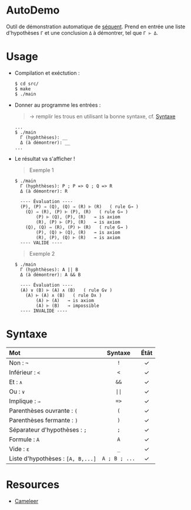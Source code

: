 # AutoDemo
 
Outil de démonstration automatique de [séquent](https://fr.wikipedia.org/wiki/Calcul_des_séquents). 
Prend en entrée une liste d'hypothèses `Γ` et une conclusion `Δ` à démontrer, tel que `Γ ⊢ Δ`.

# Usage

+ Compilation et exéctution :
    ```
    $ cd src/
    $ make
    $ ./main
    ```
+ Donner au programme les entrées : 
  > → remplir les trous en utilisant la bonne syntaxe, cf. [Syntaxe](#Syntaxe)
    ```
    ...
    $ ./main
      Γ (hyphthèses): __
      Δ (à démontrer): __
    ...
    ```
+ Le résultat va s'afficher !
    > Exemple 1
    ```
    $ ./main
      Γ (hyphthèses): P ; P => Q ; Q => R
      Δ (à démontrer): R

      ---- Évaluation ----
      (P), (P) ⇒ (Q), (Q) ⇒ (R) ⊢ (R)   ( rule G→ )
        (Q) ⇒ (R), (P) ⊢ (P), (R)   ( rule G→ )
            (P) ⊢ (Q), (P), (R)   → is axiom
            (R), (P) ⊢ (P), (R)   → is axiom
        (Q), (Q) ⇒ (R), (P) ⊢ (R)   ( rule G→ )
            (P), (Q) ⊢ (Q), (R)   → is axiom
            (R), (P), (Q) ⊢ (R)   → is axiom
      ---- VALIDE ----
    ```
    > Exemple 2
    ```
    $ ./main
      Γ (hyphthèses): A || B
      Δ (à démontrer): A && B

      ---- Évaluation ----
      (A) ∨ (B) ⊢ (A) ∧ (B)   ( rule G∨ )
        (A) ⊢ (A) ∧ (B)   ( rule D∧ )
            (A) ⊢ (A)   → is axiom
            (A) ⊢ (B)   → impossible
      ---- INVALIDE ----
    ```

# Syntaxe

| Mot                               |    Syntaxe    | Étât  |
| :-------------------------------- | :-----------: | :---: |
| Non : `¬`                         |      `!`      |   ✓   |
| Inférieur : `<`                   |      `<`      |   ✓   |
| Et : `∧`                          |     `&&`      |   ✓   |
| Ou : `∨`                          |    `\|\|`     |   ✓   |
| Implique : `⇒`                    |     `=>`      |   ✓   |
| Parenthèses ouvrante : `(`        |      `(`      |   ✓   |
| Parenthèses fermante : `)`        |      `)`      |   ✓   |
| Séparateur d'hypothèses : `;`     |      `;`      |   ✓   |
| Formule : `A`                     |      `A`      |   ✓   |
| Vide : `ε`                        |      `_`      |   ✓   |
| Liste d'hypothèses : `[A, B,...]` | `A ; B ; ...` |   ✓   |

# Resources

+ [Cameleer](https://github.com/mariojppereira/cameleer)
